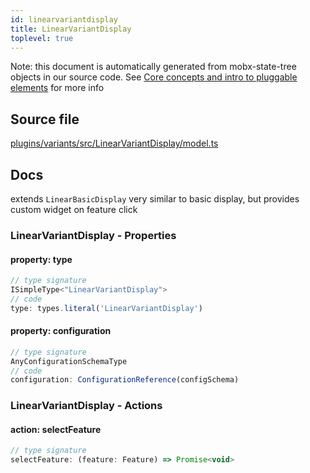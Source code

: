```yaml
---
id: linearvariantdisplay
title: LinearVariantDisplay
toplevel: true
---
```



Note: this document is automatically generated from mobx-state-tree objects in
our source code. See [Core concepts and intro to pluggable
elements](/docs/developer_guide/) for more info



## Source file

[plugins/variants/src/LinearVariantDisplay/model.ts](https://github.com/GMOD/jbrowse-components/blob/main/plugins/variants/src/LinearVariantDisplay/model.ts)


## Docs


extends `LinearBasicDisplay`
very similar to basic display, but provides custom widget on feature click



### LinearVariantDisplay - Properties
#### property: type



```js
// type signature
ISimpleType<"LinearVariantDisplay">
// code
type: types.literal('LinearVariantDisplay')
```

#### property: configuration



```js
// type signature
AnyConfigurationSchemaType
// code
configuration: ConfigurationReference(configSchema)
```








### LinearVariantDisplay - Actions
#### action: selectFeature



```js
// type signature
selectFeature: (feature: Feature) => Promise<void>
```


